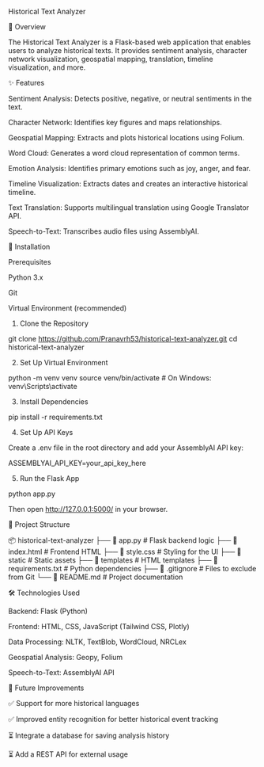 Historical Text Analyzer



📌 Overview

The Historical Text Analyzer is a Flask-based web application that enables users to analyze historical texts. It provides sentiment analysis, character network visualization, geospatial mapping, translation, timeline visualization, and more.

✨ Features

Sentiment Analysis: Detects positive, negative, or neutral sentiments in the text.

Character Network: Identifies key figures and maps relationships.

Geospatial Mapping: Extracts and plots historical locations using Folium.

Word Cloud: Generates a word cloud representation of common terms.

Emotion Analysis: Identifies primary emotions such as joy, anger, and fear.

Timeline Visualization: Extracts dates and creates an interactive historical timeline.

Text Translation: Supports multilingual translation using Google Translator API.

Speech-to-Text: Transcribes audio files using AssemblyAI.

🚀 Installation

Prerequisites

Python 3.x

Git

Virtual Environment (recommended)

1. Clone the Repository

git clone https://github.com/Pranavrh53/historical-text-analyzer.git
cd historical-text-analyzer

2. Set Up Virtual Environment

python -m venv venv
source venv/bin/activate  # On Windows: venv\Scripts\activate

3. Install Dependencies

pip install -r requirements.txt

4. Set Up API Keys

Create a .env file in the root directory and add your AssemblyAI API key:

ASSEMBLYAI_API_KEY=your_api_key_here

5. Run the Flask App

python app.py

Then open http://127.0.0.1:5000/ in your browser.

📂 Project Structure

📦 historical-text-analyzer
├── 📄 app.py               # Flask backend logic
├── 📄 index.html           # Frontend HTML
├── 📄 style.css            # Styling for the UI
├── 📂 static               # Static assets
├── 📂 templates            # HTML templates
├── 📄 requirements.txt      # Python dependencies
├── 📄 .gitignore           # Files to exclude from Git
└── 📄 README.md            # Project documentation

🛠️ Technologies Used

Backend: Flask (Python)

Frontend: HTML, CSS, JavaScript (Tailwind CSS, Plotly)

Data Processing: NLTK, TextBlob, WordCloud, NRCLex

Geospatial Analysis: Geopy, Folium

Speech-to-Text: AssemblyAI API

📝 Future Improvements

✅ Support for more historical languages

✅ Improved entity recognition for better historical event tracking

⏳ Integrate a database for saving analysis history

⏳ Add a REST API for external usage
